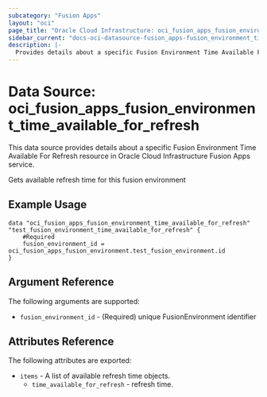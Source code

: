 ```yaml
---
subcategory: "Fusion Apps"
layout: "oci"
page_title: "Oracle Cloud Infrastructure: oci_fusion_apps_fusion_environment_time_available_for_refresh"
sidebar_current: "docs-oci-datasource-fusion_apps-fusion_environment_time_available_for_refresh"
description: |-
  Provides details about a specific Fusion Environment Time Available For Refresh in Oracle Cloud Infrastructure Fusion Apps service
---
```


# Data Source: oci_fusion_apps_fusion_environment_time_available_for_refresh
This data source provides details about a specific Fusion Environment Time Available For Refresh resource in Oracle Cloud Infrastructure Fusion Apps service.

Gets available refresh time for this fusion environment

## Example Usage

```hcl
data "oci_fusion_apps_fusion_environment_time_available_for_refresh" "test_fusion_environment_time_available_for_refresh" {
	#Required
	fusion_environment_id = oci_fusion_apps_fusion_environment.test_fusion_environment.id
}
```

## Argument Reference

The following arguments are supported:

* `fusion_environment_id` - (Required) unique FusionEnvironment identifier


## Attributes Reference

The following attributes are exported:

* `items` - A list of available refresh time objects.
	* `time_available_for_refresh` - refresh time.

